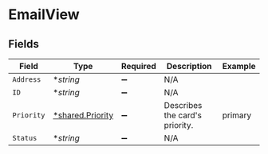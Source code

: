 # EmailView


## Fields

| Field                                               | Type                                                | Required                                            | Description                                         | Example                                             |
| --------------------------------------------------- | --------------------------------------------------- | --------------------------------------------------- | --------------------------------------------------- | --------------------------------------------------- |
| `Address`                                           | **string*                                           | :heavy_minus_sign:                                  | N/A                                                 |                                                     |
| `ID`                                                | **string*                                           | :heavy_minus_sign:                                  | N/A                                                 |                                                     |
| `Priority`                                          | [*shared.Priority](../../models/shared/priority.md) | :heavy_minus_sign:                                  | Describes the card's priority.<br/>                 | primary                                             |
| `Status`                                            | **string*                                           | :heavy_minus_sign:                                  | N/A                                                 |                                                     |